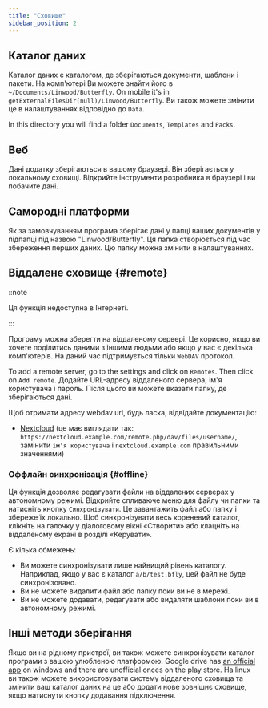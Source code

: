```yaml
---
title: "Сховище"
sidebar_position: 2
---
```


## Каталог даних

Каталог даних є каталогом, де зберігаються документи, шаблони і пакети. На комп'ютері Ви можете знайти його в `~/Documents/Linwood/Butterfly`. On mobile it's in `getExternalFilesDir(null)/Linwood/Butterfly`. Ви також можете змінити це в налаштуваннях відповідно до `Data`.

In this directory you will find a folder `Documents`, `Templates` and `Packs`.

## Веб

Дані додатку зберігаються в вашому браузері. Він зберігається у локальному сховищі. Відкрийте інструменти розробника в браузері і ви побачите дані.

## Самородні платформи

Як за замовчуванням програма зберігає дані у папці ваших документів у підпапці під назвою "Linwood/Butterfly". Ця папка створюється під час збереження перших даних. Цю папку можна змінити в налаштуваннях.

## Віддалене сховище {#remote}

::note

Ця функція недоступна в Інтернеті.

:::

Програму можна зберегти на віддаленому сервері. Це корисно, якщо ви хочете поділитись даними з іншими людьми або якщо у вас є декілька комп'ютерів. На даний час підтримується тільки `WebDAV` протокол.

To add a remote server, go to the settings and click on `Remotes`. Then click on `Add remote`. Додайте URL-адресу віддаленого сервера, ім'я користувача і пароль. Після цього ви можете вказати папку, де зберігаються дані.

Щоб отримати адресу webdav url, будь ласка, відвідайте документацію:

* [Nextcloud](https://docs.nextcloud.com/server/latest/user_manual/en/files/access_webdav.html) (це має виглядати так: `https://nextcloud.example.com/remote.php/dav/files/username/`, замінити `ім'я користувача` і `nextcloud.example.com` правильними значеннями)

### Оффлайн синхронізація {#offline}

Ця функція дозволяє редагувати файли на віддалених серверах у автономному режимі. Відкрийте спливаюче меню для файлу чи папки та натисніть кнопку `Синхронізувати`. Це завантажить файл або папку і збереже їх локально. Щоб синхронізувати весь кореневий каталог, клікніть на галочку у діалоговому вікні «Створити» або клацніть на віддаленому екрані в розділі «Керувати».

Є кілька обмежень:

* Ви можете синхронізувати лише найвищий рівень каталогу. Наприклад, якщо у вас є каталог `a/b/test.bfly`, цей файл не буде синхронізовано.
* Ви не можете видалити файл або папку поки ви не в мережі.
* Ви не можете додавати, редагувати або видаляти шаблони поки ви в автономному режимі.

## Інші методи зберігання

Якщо ви на рідному пристрої, ви також можете синхронізувати каталог програми з вашою улюбленою платформою. Google drive has [an official app](https://www.google.com/drive/download/) on windows and there are unofficial onces on the play store. На linux ви також можете використовувати систему віддаленого сховища та змінити ваш каталог даних на це або додати нове зовнішнє сховище, якщо натиснути кнопку додавання підключення.
